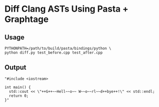 # Diff Clang ASTs Using Pasta + Graphtage

## Usage
```shell
PYTHONPATH=/path/to/build/pasta/bindings/python \
python diff.py test_before.cpp test_after.cpp
```

## Output

```
"#include <iostream>

int main() {
  std::cout << \"++G++~~Hell~~o~~ W~~o~~rl~~d++bye++!\" << std::endl;
  return 0;
}"
```